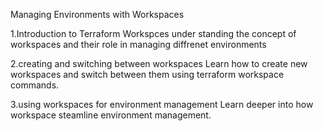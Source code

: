 Managing Environments with Workspaces

1.Introduction to Terraform Workspces
    under standing the concept of workspaces and their role in managing diffrenet environments 

2.creating and switching between workspaces
    Learn how to create new workspaces and switch between them using terraform workspace commands. 

3.using workspaces for environment management
    Learn deeper into how workspace steamline environment management.
